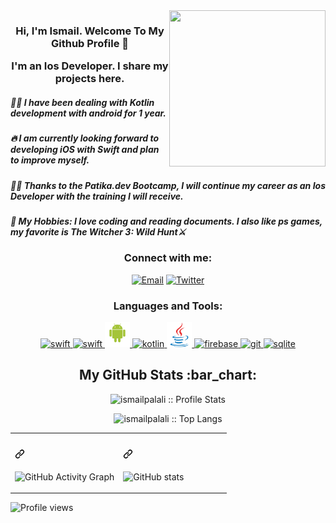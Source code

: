 
<img src="https://user-images.githubusercontent.com/72145206/145291789-0666cc80-9daa-410a-8e2a-db30a7b7d190.gif" align="right" width="250" height="250">





<h3 align=center>
<p align="center">
 Hi, I'm Ismail. Welcome To My Github Profile 👋
<p align="center">
 
 <p align="center">

  
 I'm an Ios Developer. I share my projects here.
  
 <p align="center">
    
  ##### 🧑‍🎓 I have been dealing with Kotlin development with android for 1 year. 
  ##### 🔥 I am currently looking forward to developing iOS with Swift and plan to improve myself. 
  ##### 🙏🏻 Thanks to the Patika.dev Bootcamp, I will continue my career as an Ios Developer with the training I will receive.
  #####  🤖 My Hobbies: I love coding and reading documents. I also like ps games, my favorite is The Witcher 3: Wild Hunt⚔️

<h3 align="center">Connect with me:</h3>

<p align="center">
<a href="mailto:ismail.palali.pp@gmail.com"><img alt="Email" src="https://img.shields.io/badge/Email-ismail.palali.pp@gmail.com-blue?style=flat&logo=gmail"></a>
<a href="https://twitter.com/ismailpalalii/" target="_blank"><img alt="Twitter" src="https://img.shields.io/badge/Twitter-@ismailpalalii-blue?style=flat&logo=twitter"></a>
<p align="center">


<h3 align="center">Languages and Tools:</h3>

<p align="center"> <a href="https://developer.apple.com/swift/" target="_blank"> <img src="https://www.vectorlogo.zone/logos/swift/swift-icon.svg" alt="swift" width="40" height="40"/>
 <a href="https://developer.apple.com/xcode/" target="_blank"> <img src="https://www.vectorlogo.zone/logos/apple_xcode/apple_xcode-icon.svg" alt="swift" width="40" height="40"/>
 </a><a href="https://kotlinlang.org" target="_blank"> 
 <a href="https://developer.android.com" target="_blank"> <img src="https://raw.githubusercontent.com/devicons/devicon/master/icons/android/android-original-wordmark.svg" alt="android" width="40" height="40"/> </a><a href="https://kotlinlang.org" target="_blank"> <img src="https://www.vectorlogo.zone/logos/kotlinlang/kotlinlang-icon.svg" alt="kotlin" width="40" height="40"/> </a> <a href="https://www.java.com" target="_blank"> <img src="https://raw.githubusercontent.com/devicons/devicon/master/icons/java/java-original.svg" alt="java" width="40" height="40"/> </a>  <a href="https://firebase.google.com/" target="_blank"> <img src="https://www.vectorlogo.zone/logos/firebase/firebase-icon.svg" alt="firebase" width="40" height="40"/> </a> <a href="https://git-scm.com/" target="_blank"> <img src="https://www.vectorlogo.zone/logos/git-scm/git-scm-icon.svg" alt="git" width="40" height="40"/> </a>  <a href="https://www.sqlite.org/" target="_blank"> <img src="https://www.vectorlogo.zone/logos/sqlite/sqlite-icon.svg" alt="sqlite" width="40" height="40"/> </a> <a  > </p>


 

<h2 align="center">My GitHub Stats :bar_chart:</h2>

<p align="center">

  <img src="https://github-readme-stats.vercel.app/api?username=ismailpalalii&show_icons=true&theme=dracula" alt="ismailpalali :: Profile Stats" />
 <p align="center">
 <p align="center">
  <img src="https://github-readme-stats.vercel.app/api/top-langs/?username=ismailpalalii&langs_count=10&theme=dracula&layout=compact" alt="ismailpalali :: Top Langs" />

  <p align="center">
</p>
 
<table><tbody><tr><td valign="top" width="50%">
<h3><a id="user-content-backend" class="anchor" aria-hidden="true" href="#backend"><svg class="octicon octicon-link" viewBox="0 0 16 16" version="1.1" width="16" height="16" aria-hidden="true"><path fill-rule="evenodd" d="M7.775 3.275a.75.75 0 001.06 1.06l1.25-1.25a2 2 0 112.83 2.83l-2.5 2.5a2 2 0 01-2.83 0 .75.75 0 00-1.06 1.06 3.5 3.5 0 004.95 0l2.5-2.5a3.5 3.5 0 00-4.95-4.95l-1.25 1.25zm-4.69 9.64a2 2 0 010-2.83l2.5-2.5a2 2 0 012.83 0 .75.75 0 001.06-1.06 3.5 3.5 0 00-4.95 0l-2.5 2.5a3.5 3.5 0 004.95 4.95l1.25-1.25a.75.75 0 00-1.06-1.06l-1.25 1.25a2 2 0 01-2.83 0z"></path></svg></a></h3>

<div align="center">

![GitHub Activity Graph](https://activity-graph.herokuapp.com/graph?username=ismailpalalii)  
</div>
</td><td valign="top" width="50%">
<h3><a id="user-content-backend" class="anchor" aria-hidden="true" href="#backend"><svg class="octicon octicon-link" viewBox="0 0 16 16" version="1.1" width="16" height="16" aria-hidden="true"><path fill-rule="evenodd" d="M7.775 3.275a.75.75 0 001.06 1.06l1.25-1.25a2 2 0 112.83 2.83l-2.5 2.5a2 2 0 01-2.83 0 .75.75 0 00-1.06 1.06 3.5 3.5 0 004.95 0l2.5-2.5a3.5 3.5 0 00-4.95-4.95l-1.25 1.25zm-4.69 9.64a2 2 0 010-2.83l2.5-2.5a2 2 0 012.83 0 .75.75 0 001.06-1.06 3.5 3.5 0 00-4.95 0l-2.5 2.5a3.5 3.5 0 004.95 4.95l1.25-1.25a.75.75 0 00-1.06-1.06l-1.25 1.25a2 2 0 01-2.83 0z"></path></svg></a></h3>

![GitHub stats](https://github-readme-stats.vercel.app/api?username=ismailpalalii&show_icons=true)  

</td></tr></tbody></table>

![Profile views](https://gpvc.arturio.dev/ismailpalalii)  

